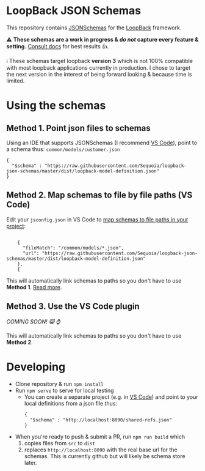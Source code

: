 # LoopBack JSON Schemas
This repository contains [JSONSchemas](http://json-schema.org/) for the [LoopBack](http://loopback.io/) framework.

:warning: **These schemas are a work in progress & _do not_ capture every feature & setting.** [Consult docs](https://docs.strongloop.com/display/APIC/Using+LoopBack+with+IBM+API+Connect) for best results :+1:.

:information_source: These schemas target loopback **version 3** which is not 100% compatible with most loopback applications currently in production. I chose to target the next version in the interest of being forward looking & because time is limited. 

# Using the schemas
## Method 1. Point json files to schemas
Using an IDE that supports JSONSchemas (I recommend [VS Code](https://code.visualstudio.com/)), point to a schema thus:
`common/models/customer.json`
```
{
  "$schema" : "https://raw.githubusercontent.com/Sequoia/loopback-json-schemas/master/dist/loopback-model-definition.json"
}
```
## Method 2. Map schemas to file by file paths (VS Code)
Edit your `jsconfig.json` in VS Code to [map schemas to file paths in your project](https://code.visualstudio.com/Docs/languages/json#_json-schemas-settings):
```

    {
      "fileMatch": "/common/models/*.json",
      "url": "https://raw.githubusercontent.com/Sequoia/loopback-json-schemas/master/dist/loopback-model-definition.json"
    },
    {
```

This will automatically link schemas to paths so you don't have to use **Method 1**. [Read more](https://code.visualstudio.com/Docs/languages/json#_json-schemas-settings).

## Method 3. Use the VS Code plugin
*COMING SOON! :smile_cat: :watch:*

This will automatically link schemas to paths so you don't have to use **Method 2**.

# Developing
* Clone repository & run `npm install`
* Run `npm serve` to serve for local testing
  * You can create a separate project (e.g. in [VS Code](https://code.visualstudio.com/)) and point to your local definitions from a json file thus:
    ```
    {
      "$schema" : "http://localhost:8090/shared-refs.json"
    }
    ```
* When you're ready to push & submit a PR, run `npm run build` which
  1. copies files from `src` to `dist`
  2. replaces `http://localhost:8090` with the real base url for the schemas. This is currently github but will likely be schema store later.
